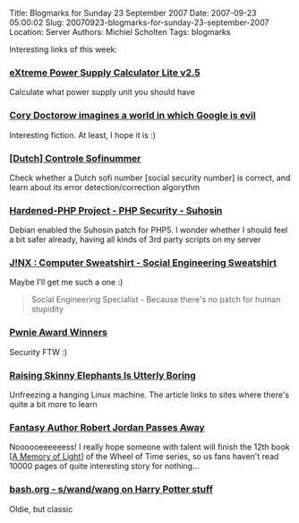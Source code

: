 Title: Blogmarks for Sunday 23 September 2007
Date: 2007-09-23 05:00:02
Slug: 20070923-blogmarks-for-sunday-23-september-2007
Location: Server
Authors: Michiel Scholten
Tags: blogmarks

<p>Interesting links of this week:</p>
<h3><a href="http://www.extreme.outervision.com/PSUEngine">eXtreme Power Supply Calculator Lite v2.5</a></h3>
<p>Calculate what power supply unit you should have</p>
<h3><a href="http://www.radaronline.com/from-the-magazine/2007/09/google_fiction_evil_dangerous_surveillance_control_1.php">Cory Doctorow imagines a world in which Google is evil</a></h3>
<p>Interesting fiction. At least, I hope it is :)</p>
<h3><a href="http://cgi.dit.nl/sofi.cgi">[Dutch] Controle Sofinummer</a></h3>
<p>Check whether a Dutch sofi number [social security number] is correct, and learn about its error detection/correction algorythm</p>
<h3><a href="http://www.hardened-php.net/suhosin/index.html">Hardened-PHP Project - PHP Security - Suhosin</a></h3>
<p>Debian enabled the Suhosin patch for PHP5. I wonder whether I should feel a bit safer already, having all kinds of 3rd party scripts on my server</p>
<h3><a href="http://www.jinx.com/men/sweatshirts/geek/social_engineering.html">J!NX : Computer Sweatshirt - Social Engineering Sweatshirt</a></h3>
<p>Maybe I'll get me such a one :)</p>

<blockquote><p>Social Engineering Specialist - Because there's no patch for human stupidity</p></blockquote>
<h3><a href="http://pwnie-awards.org/winners.html">Pwnie Award Winners</a></h3>
<p>Security FTW :)</p>
<h3><a href="http://blog.thedebianuser.org/?p=231">Raising Skinny Elephants Is Utterly Boring</a></h3>
<p>Unfreezing a hanging Linux machine. The article links to sites where there's quite a bit more to learn</p>
<h3><a href="http://slashdot.org/articles/07/09/17/0243230.shtml">Fantasy Author Robert Jordan Passes Away</a></h3>
<p>Noooooeeeeeess! I really hope someone with talent will finish the 12th book [<a href="http://en.wikipedia.org/wiki/A_Memory_of_Light">A Memory of Light</a>] of the Wheel of Time series, so us fans haven't read 10000 pages of quite interesting story for nothing...</p>
<h3><a href="http://bash.org/?111338">bash.org - s/wand/wang on Harry Potter stuff</a></h3>
<p>Oldie, but classic</p>
